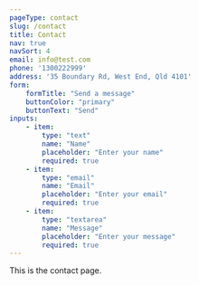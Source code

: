 ```yaml
---
pageType: contact
slug: /contact
title: Contact
nav: true
navSort: 4
email: info@test.com
phone: '1300222999'
address: '35 Boundary Rd, West End, Qld 4101'
form:
    formTitle: "Send a message"
    buttonColor: "primary"
    buttonText: "Send"
inputs:
    - item:
        type: "text"
        name: "Name"
        placeholder: "Enter your name"
        required: true
    - item:
        type: "email"
        name: "Email"
        placeholder: "Enter your email"
        required: true
    - item:
        type: "textarea"
        name: "Message"
        placeholder: "Enter your message"
        required: true
---
```

This is the contact page.
